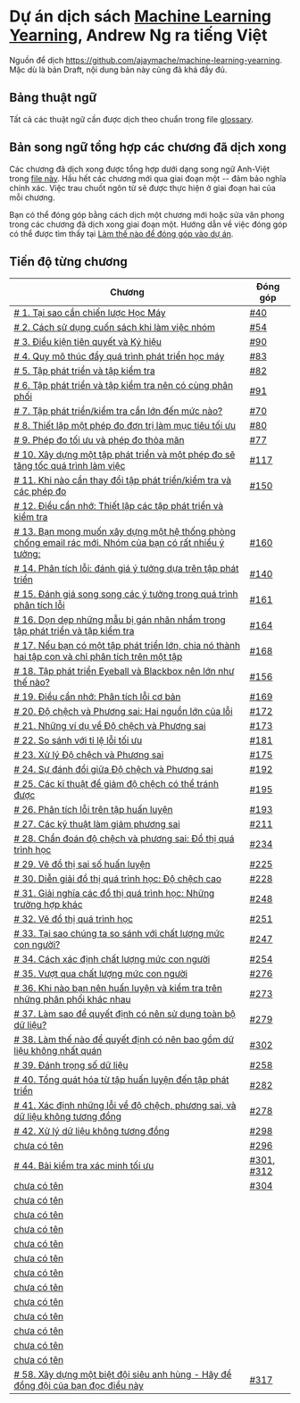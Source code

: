 # Dự án dịch sách [Machine Learning Yearning](https://www.deeplearning.ai/machine-learning-yearning/), Andrew Ng ra tiếng Việt

Nguồn để dịch https://github.com/ajaymache/machine-learning-yearning. Mặc dù là bản Draft, nội dung bản này cũng đã khá đầy đủ.

## Bảng thuật ngữ
Tất cả các thuật ngữ cần được dịch theo chuẩn trong file [glossary](glossary.md).

## Bản song ngữ tổng hợp các chương đã dịch xong
Các chương đã dịch xong được tổng hợp dưới dạng song ngữ Anh-Việt trong [file này](chapters/all_chapters.md). Hầu hết các chương mới qua giai đoạn một -- đảm bảo nghĩa chính xác. Việc trau chuốt ngôn từ sẽ được thực hiện ở giai đoạn hai của mỗi chương. 

Bạn có thể đóng góp bằng cách dịch một chương mới hoặc sửa văn phong trong các chương đã dịch xong giai đoạn một. Hướng dẫn về việc đóng góp có thể được tìm thấy tại [Làm thế nào để đóng góp vào dự án](contribution.md).

## Tiến độ từng chương
| Chương | Đóng góp |
| --- | --- |
| [# 1. Tại sao cần chiến lược Học Máy](./chapters/ch01.md) | [#40](http://tinyurl.com/v3s2sxq) |
| [# 2. Cách sử dụng cuốn sách khi làm việc nhóm](./chapters/ch02.md) | [#54](http://tinyurl.com/wcx6h8b) |
| [# 3. Điều kiện tiên quyết và Ký hiệu](./chapters/ch03.md) | [#90](http://tinyurl.com/sbvug2x) |
| [# 4. Quy mô thúc đẩy quá trình phát triển học máy](./chapters/ch04.md) | [#83](http://tinyurl.com/r3qqqrf) |
| [# 5. Tập phát triển và tập kiểm tra](./chapters/ch05.md) | [#82](http://tinyurl.com/qtvf6kn) |
| [# 6. Tập phát triển và tập kiểm tra nên có cùng phân phối](./chapters/ch06.md) | [#91](http://tinyurl.com/vtzttht) |
| [# 7. Tập phát triển/kiểm tra cần lớn đến mức nào?](./chapters/ch07.md) | [#70](http://tinyurl.com/woxabbu) |
| [# 8. Thiết lập một phép đo đơn trị làm mục tiêu tối ưu](./chapters/ch08.md) | [#80](http://tinyurl.com/s53zss8) |
| [# 9. Phép đo tối ưu và phép đo thỏa mãn](./chapters/ch09.md) | [#77](http://tinyurl.com/s95vvzs) |
| [# 10. Xây dựng một tập phát triển và một phép đo sẽ tăng tốc quá trình làm việc](./chapters/ch10.md) | [#117](http://tinyurl.com/u4u4fdm) |
| [# 11. Khi nào cần thay đổi tập phát triển/kiểm tra và các phép đo](./chapters/ch11.md) | [#150](http://tinyurl.com/vqpvcyo) |
| [# 12. Điều cần nhớ: Thiết lập các tập phát triển và kiểm tra](./chapters/ch12.md) |  |
| [# 13. Bạn mong muốn xây dựng một hệ thống phòng chống email rác mới. Nhóm của bạn có rất nhiều ý tưởng:](./chapters/ch13.md) | [#160](http://tinyurl.com/to6e8x5) |
| [# 14. Phân tích lỗi: đánh giá ý tưởng dựa trên tập phát triển](./chapters/ch14.md) | [#140](http://tinyurl.com/vll654u) |
| [# 15. Đánh giá song song các ý tưởng trong quá trình phân tích lỗi](./chapters/ch15.md) | [#161](http://tinyurl.com/wg2jjvv) |
| [# 16. Dọn dẹp những mẫu bị gán nhãn nhầm trong tập phát triển và tập kiểm tra](./chapters/ch16.md) | [#164](http://tinyurl.com/uqbgx5u) |
| [# 17. Nếu bạn có một tập phát triển lớn, chia nó thành hai tập con và chỉ phân tích trên một tập](./chapters/ch17.md) | [#168](http://tinyurl.com/rtazeaa) |
| [# 18. Tập phát triển Eyeball và Blackbox nên lớn như thế nào?](./chapters/ch18.md) | [#156](http://tinyurl.com/qsxqc9h) |
| [# 19. Điều cần nhớ: Phân tích lỗi cơ bản](./chapters/ch19.md) | [#169](http://tinyurl.com/yx2qboe8) |
| [# 20. Độ chệch và Phương sai: Hai nguồn lớn của lỗi](./chapters/ch20.md) | [#172](http://tinyurl.com/vo728jr) |
| [# 21. Những ví dụ về Độ chệch và Phương sai](./chapters/ch21.md) | [#173](http://tinyurl.com/v3lxdwz) |
| [# 22. So sánh với tỉ lệ lỗi tối ưu](./chapters/ch22.md) | [#181](http://tinyurl.com/v6lycgv) |
| [# 23. Xử lý Độ chệch và Phương sai](./chapters/ch23.md) | [#175](http://tinyurl.com/vdgcwnn) |
| [# 24. Sự đánh đổi giữa Độ chệch và Phương sai](./chapters/ch24.md) | [#192](http://tinyurl.com/vnpudhb) |
| [# 25. Các kĩ thuật để giảm độ chệch có thể tránh được](./chapters/ch25.md) | [#195](http://tinyurl.com/w4gkkus) |
| [# 26. Phân tích lỗi trên tập huấn luyện](./chapters/ch26.md) | [#193](http://tinyurl.com/qvxraqu) |
| [# 27. Các kỹ thuật làm giảm phương sai](./chapters/ch27.md) | [#211](http://tinyurl.com/vul9xo3) |
| [# 28. Chẩn đoán độ chệch và phương sai: Đồ thị quá trình học](./chapters/ch28.md) | [#234](http://tinyurl.com/tebym9x) |
| [# 29. Vẽ đồ thị sai số huấn luyện](./chapters/ch29.md) | [#225](http://tinyurl.com/txkbesg) |
| [# 30. Diễn giải đồ thị quá trình học: Độ chệch cao](./chapters/ch30.md) | [#228](http://tinyurl.com/s65vxyf) |
| [# 31. Giải nghĩa các đồ thị quá trình học: Những trường hợp khác](./chapters/ch31.md) | [#248](http://tinyurl.com/sban6v9) |
| [# 32. Vẽ đồ thị quá trình học](./chapters/ch32.md) | [#251](http://tinyurl.com/r35jhno) |
| [# 33. Tại sao chúng ta so sánh với chất lượng mức con người?](./chapters/ch33.md) | [#247](http://tinyurl.com/rujwwhp) |
| [# 34. Cách xác định chất lượng mức con người](./chapters/ch34.md) | [#254](http://tinyurl.com/u7ysnq3) |
| [# 35. Vượt qua chất lượng mức con người](./chapters/ch35.md) | [#276](http://tinyurl.com/vyg95k4) |
| [# 36. Khi nào bạn nên huấn luyện và kiểm tra trên những phân phối khác nhau](./chapters/ch36.md) | [#273](http://tinyurl.com/ukpzv6k) |
| [# 37. Làm sao để quyết định có nên sử dụng toàn bộ dữ liệu?](./chapters/ch37.md) | [#279](http://tinyurl.com/yx42q9ln) |
| [# 38. Làm thế nào để quyết định có nên bao gồm dữ liệu không nhất quán](./chapters/ch38.md) | [#302](http://tinyurl.com/seotxz5) |
| [# 39. Đánh trọng số dữ liệu](./chapters/ch39.md) | [#258](http://tinyurl.com/r6jpbak) |
| [# 40. Tổng quát hóa từ tập huấn luyện đến tập phát triển](./chapters/ch40.md) | [#282](http://tinyurl.com/w677y7q) |
| [# 41. Xác định những lỗi về độ chệch, phương sai, và dữ liệu không tương đồng](./chapters/ch41.md) | [#278](http://tinyurl.com/syy5q4l) |
| [# 42. Xử lý dữ liệu không tương đồng](./chapters/ch42.md) | [#298](http://tinyurl.com/yxxlkgyr) |
| [chưa có tên](./chapters/ch43.md) | [#296](http://tinyurl.com/vwbseyy) |
| [# 44. Bài kiểm tra xác minh tối ưu](./chapters/ch44.md) | [#301](http://tinyurl.com/vzjamd5), [#312](http://tinyurl.com/qsd3n4l) |
| [chưa có tên](./chapters/ch45.md) | [#304](http://tinyurl.com/ttpb9wf) |
| [chưa có tên](./chapters/ch46.md) |  |
| [chưa có tên](./chapters/ch47.md) |  |
| [chưa có tên](./chapters/ch48.md) |  |
| [chưa có tên](./chapters/ch49.md) |  |
| [chưa có tên](./chapters/ch50.md) |  |
| [chưa có tên](./chapters/ch51.md) |  |
| [chưa có tên](./chapters/ch52.md) |  |
| [chưa có tên](./chapters/ch53.md) |  |
| [chưa có tên](./chapters/ch54.md) |  |
| [chưa có tên](./chapters/ch55.md) |  |
| [chưa có tên](./chapters/ch56.md) |  |
| [chưa có tên](./chapters/ch57.md) |  |
| [# 58. Xây dựng một biệt đội siêu anh hùng - Hãy để đồng đội của bạn đọc điều này](./chapters/ch58.md) | [#317](http://tinyurl.com/twb7dec) |
